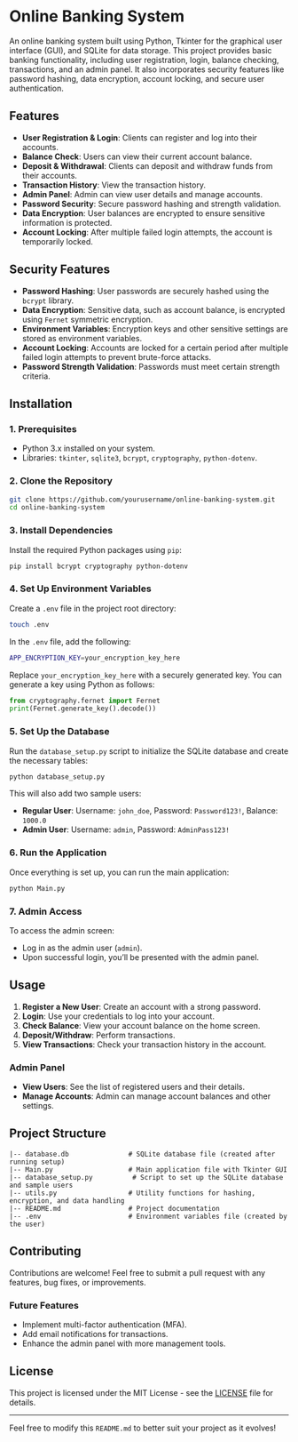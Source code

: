 # **Online Banking System**

An online banking system built using Python, Tkinter for the graphical user interface (GUI), and SQLite for data storage. This project provides basic banking functionality, including user registration, login, balance checking, transactions, and an admin panel. It also incorporates security features like password hashing, data encryption, account locking, and secure user authentication.

## **Features**

- **User Registration & Login**: Clients can register and log into their accounts.
- **Balance Check**: Users can view their current account balance.
- **Deposit & Withdrawal**: Clients can deposit and withdraw funds from their accounts.
- **Transaction History**: View the transaction history.
- **Admin Panel**: Admin can view user details and manage accounts.
- **Password Security**: Secure password hashing and strength validation.
- **Data Encryption**: User balances are encrypted to ensure sensitive information is protected.
- **Account Locking**: After multiple failed login attempts, the account is temporarily locked.

## **Security Features**

- **Password Hashing**: User passwords are securely hashed using the `bcrypt` library.
- **Data Encryption**: Sensitive data, such as account balance, is encrypted using `Fernet` symmetric encryption.
- **Environment Variables**: Encryption keys and other sensitive settings are stored as environment variables.
- **Account Locking**: Accounts are locked for a certain period after multiple failed login attempts to prevent brute-force attacks.
- **Password Strength Validation**: Passwords must meet certain strength criteria.

## **Installation**

### **1. Prerequisites**

- Python 3.x installed on your system.
- Libraries: `tkinter`, `sqlite3`, `bcrypt`, `cryptography`, `python-dotenv`.

### **2. Clone the Repository**

```bash
git clone https://github.com/yourusername/online-banking-system.git
cd online-banking-system
```

### **3. Install Dependencies**

Install the required Python packages using `pip`:

```bash
pip install bcrypt cryptography python-dotenv
```

### **4. Set Up Environment Variables**

Create a `.env` file in the project root directory:

```bash
touch .env
```

In the `.env` file, add the following:

```bash
APP_ENCRYPTION_KEY=your_encryption_key_here
```

Replace `your_encryption_key_here` with a securely generated key. You can generate a key using Python as follows:

```python
from cryptography.fernet import Fernet
print(Fernet.generate_key().decode())
```

### **5. Set Up the Database**

Run the `database_setup.py` script to initialize the SQLite database and create the necessary tables:

```bash
python database_setup.py
```

This will also add two sample users:
- **Regular User**: Username: `john_doe`, Password: `Password123!`, Balance: `1000.0`
- **Admin User**: Username: `admin`, Password: `AdminPass123!`

### **6. Run the Application**

Once everything is set up, you can run the main application:

```bash
python Main.py
```

### **7. Admin Access**

To access the admin screen:
- Log in as the admin user (`admin`).
- Upon successful login, you’ll be presented with the admin panel.

## **Usage**

1. **Register a New User**: Create an account with a strong password.
2. **Login**: Use your credentials to log into your account.
3. **Check Balance**: View your account balance on the home screen.
4. **Deposit/Withdraw**: Perform transactions.
5. **View Transactions**: Check your transaction history in the account.

### **Admin Panel**

- **View Users**: See the list of registered users and their details.
- **Manage Accounts**: Admin can manage account balances and other settings.

## **Project Structure**

```
|-- database.db               # SQLite database file (created after running setup)
|-- Main.py                   # Main application file with Tkinter GUI
|-- database_setup.py          # Script to set up the SQLite database and sample users
|-- utils.py                  # Utility functions for hashing, encryption, and data handling
|-- README.md                 # Project documentation
|-- .env                      # Environment variables file (created by the user)
```

## **Contributing**

Contributions are welcome! Feel free to submit a pull request with any features, bug fixes, or improvements.

### **Future Features**
- Implement multi-factor authentication (MFA).
- Add email notifications for transactions.
- Enhance the admin panel with more management tools.

## **License**

This project is licensed under the MIT License - see the [LICENSE](LICENSE) file for details.

---

Feel free to modify this `README.md` to better suit your project as it evolves!